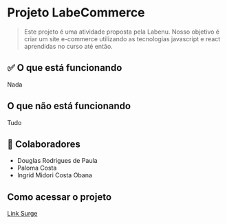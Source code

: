 # Projeto LabeCommerce

> Este projeto é uma atividade proposta pela Labenu. Nosso objetivo é criar um site e-commerce utilizando as tecnologias javascript e react aprendidas no curso até então.

## ✅ O que está funcionando

Nada

## O que não está funcionando

Tudo

## 🤝 Colaboradores

- Douglas Rodrigues de Paula
- Paloma Costa
- Ingrid Midori Costa Obana

## Como acessar o projeto

[Link Surge](https://.../)
